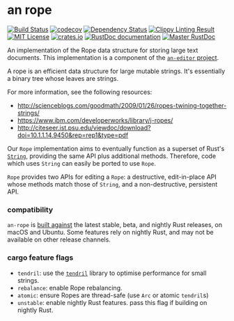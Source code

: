 # an rope
[![Build Status](https://travis-ci.org/an-cabal/an-rope.svg?branch=master)](https://travis-ci.org/an-cabal/an-rope)
[![codecov](https://codecov.io/gh/an-cabal/an-rope/branch/master/graph/badge.svg)](https://codecov.io/gh/an-cabal/an-rope)
[![Dependency Status](https://dependencyci.com/github/an-cabal/an-rope/badge)](https://dependencyci.com/github/an-cabal/an-rope)
[![Clippy Linting Result](https://img.shields.io/badge/clippy-linted-green.svg)](https://clippy.bashy.io/github/an-cabal/an-rope/master/log)
[![MIT License](https://img.shields.io/badge/license-MIT-blue.svg)](https://github.com/an-cabal/an-rope/blob/master/LICENSE) [![crates.io](https://img.shields.io/crates/v/an-rope.svg)](https://crates.io/crates/an-rope)
[![RustDoc documentation](https://docs.rs/an-rope/badge.svg)](https://docs.rs/an-rope)
[![Master RustDoc](https://img.shields.io/badge/docs-master-blue.svg)](https://an-cabal.github.io/an-rope)

An implementation of the Rope data structure for storing large text documents. This implementation is a component of the [`an-editor` project](https://github.com/an-cabal/an-editor).

A rope is an efficient data structure for large mutable strings. It's
essentially a binary tree whose leaves are strings.

For more information, see the following resources:

+ http://scienceblogs.com/goodmath/2009/01/26/ropes-twining-together-strings/
+ https://www.ibm.com/developerworks/library/j-ropes/
+ http://citeseer.ist.psu.edu/viewdoc/download?doi=10.1.1.14.9450&rep=rep1&type=pdf

Our `Rope` implementation aims to eventually function as a superset of
Rust's [`String`](https://doc.rust-lang.org/1.3.0/std/string/struct.String.html),
providing the same API plus additional methods. Therefore, code which uses
`String` can easily be ported to use `Rope`.

`Rope` provides two APIs for editing a `Rope`: a destructive,
edit-in-place API whose methods match those of `String`, and a
non-destructive, persistent API.

### compatibility

`an-rope` is [built against](https://travis-ci.org/an-cabal/an-rope) the latest stable, beta, and nightly Rust releases, on macOS and Ubuntu. Some features rely on nightly Rust, and may not be available on other release channels.

### cargo feature flags

+ `tendril`: use the [`tendril`](https://docs.rs/crate/tendril/0.2.3) library to optimise performance for small strings.
+ `rebalance`: enable Rope rebalancing.
+ `atomic`: ensure Ropes are thread-safe (use `Arc` or atomic `tendril`s)
+ `unstable`: enable nightly Rust features. pass this flag if building on nightly Rust.
